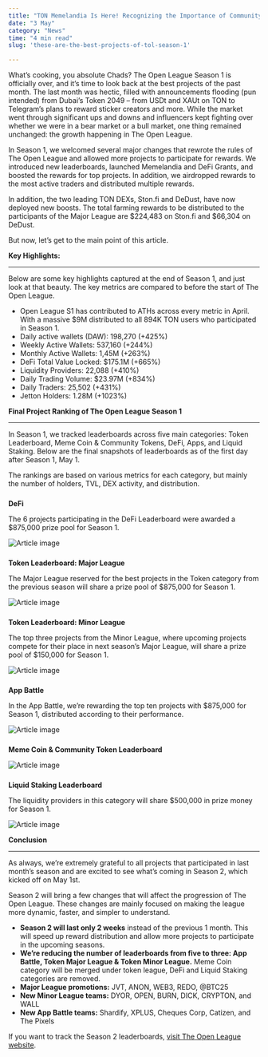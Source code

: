 ```yaml
---
title: "TON Memelandia Is Here! Recognizing the Importance of Community-Driven Tokens"
date: "3 May"
category: "News"
time: "4 min read"
slug: 'these-are-the-best-projects-of-tol-season-1'

---
```



What’s cooking, you absolute Chads? The Open League Season 1 is officially over, and it’s time to look back at the best projects of the past month. The last month was hectic, filled with announcements flooding (pun intended) from Dubai’s Token 2049 – from USDt and XAUt on TON to Telegram’s plans to reward sticker creators and more. While the market went through significant ups and downs and influencers kept fighting over whether we were in a bear market or a bull market, one thing remained unchanged: the growth happening in The Open League.

In Season 1, we welcomed several major changes that rewrote the rules of The Open League and allowed more projects to participate for rewards. We introduced new leaderboards, launched Memelandia and DeFi Grants, and boosted the rewards for top projects. In addition, we airdropped rewards to the most active traders and distributed multiple rewards.

In addition, the two leading TON DEXs, Ston.fi and DeDust, have now deployed new boosts. The total farming rewards to be distributed to the participants of the Major League are $224,483 on Ston.fi and $66,304 on DeDust.

But now, let’s get to the main point of this article.

**Key Highlights:**


-----------------------

Below are some key highlights captured at the end of Season 1, and just look at that beauty. The key metrics are compared to before the start of The Open League.

*   Open League S1 has contributed to ATHs across every metric in April. With a massive $9M distributed to all 894K TON users who participated in Season 1.
*   Daily active wallets (DAW): 198,270 (+425%)
*   Weekly Active Wallets: 537,160 (+244%)
*   Monthly Active Wallets: 1,45M (+263%)
*   DeFi Total Value Locked: $175.1M (+665%)
*   Liquidity Providers: 22,088 (+410%)
*   Daily Trading Volume: $23.97M (+834%)
*   Daily Traders: 25,502 (+431%)
*   Jetton Holders: 1.28M (+1023%)

**Final Project Ranking of The Open League Season 1**


---------------------------------------------------------

In Season 1, we tracked leaderboards across five main categories: Token Leaderboard, Meme Coin & Community Tokens, DeFi, Apps, and Liquid Staking. Below are the final snapshots of leaderboards as of the first day after Season 1, May 1.

The rankings are based on various metrics for each category, but mainly the number of holders, TVL, DEX activity, and distribution.

### 

**DeFi**

The 6 projects participating in the DeFi Leaderboard were awarded a $875,000 prize pool for Season 1.

![Article image](https://storage.googleapis.com/ton-strapi/defi_89f64adc8a/defi_89f64adc8a.jpg)

### 

**Token Leaderboard: Major League**

The Major League reserved for the best projects in the Token category from the previous season will share a prize pool of $875,000 for Season 1.

![Article image](https://storage.googleapis.com/ton-strapi/major1_595b634f43/major1_595b634f43.png)

### 

**Token Leaderboard: Minor League**

The top three projects from the Minor League, where upcoming projects compete for their place in next season’s Major League, will share a prize pool of $150,000 for Season 1.

![Article image](https://storage.googleapis.com/ton-strapi/minor1_96f0711165/minor1_96f0711165.png)

### 

**App Battle**

In the App Battle, we’re rewarding the top ten projects with $875,000 for Season 1, distributed according to their performance.

![Article image](https://storage.googleapis.com/ton-strapi/app_ced2bdc558/app_ced2bdc558.jpg)

### 

**Meme Coin & Community Token Leaderboard**

![Article image](https://storage.googleapis.com/ton-strapi/Meme1_93ed51e682/Meme1_93ed51e682.png)

### 

**Liquid Staking Leaderboard**

The liquidity providers in this category will share $500,000 in prize money for Season 1.

![Article image](https://storage.googleapis.com/ton-strapi/liquidity_ce7d166bef/liquidity_ce7d166bef.jpg)

**Conclusion**


------------------

As always, we’re extremely grateful to all projects that participated in last month’s season and are excited to see what’s coming in Season 2, which kicked off on May 1st.

Season 2 will bring a few changes that will affect the progression of The Open League. These changes are mainly focused on making the league more dynamic, faster, and simpler to understand.

*   **Season 2 will last only 2 weeks** instead of the previous 1 month. This will speed up reward distribution and allow more projects to participate in the upcoming seasons.
*   **We’re reducing the number of leaderboards from five to three: App Battle, Token Major League & Token Minor League.** Meme Coin category will be merged under token league, DeFi and Liquid Staking categories are removed.
*   **Major League promotions:** JVT, ANON, WEB3, REDO, @BTC25
*   **New Minor League teams:** DYOR, OPEN, BURN, DICK, CRYPTON, and WALL
*   **New App Battle teams:** Shardify, XPLUS, Cheques Corp, Catizen, and The Pixels

If you want to track the Season 2 leaderboards, [visit The Open League website](https://ton.org/en/open-league?filterBy=forProjects).

